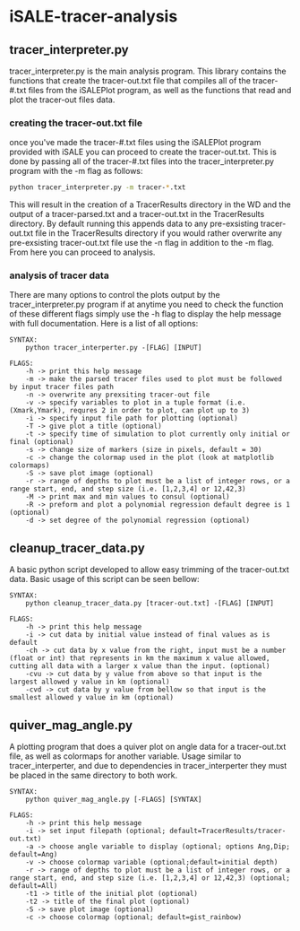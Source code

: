 # iSALE-tracer-analysis

## tracer_interpreter.py

tracer_interpreter.py is the main analysis program. This library contains the functions that create the tracer-out.txt file that compiles all of the tracer-#.txt files from the iSALEPlot program, as well as the functions that read and plot the tracer-out files data. 

### creating the tracer-out.txt file

once you've made the tracer-#.txt files using the iSALEPlot program provided with iSALE you can proceed to create the tracer-out.txt. This is done by passing all of the tracer-#.txt files into the tracer_interpreter.py program with the -m flag as follows:

```bash
python tracer_interpreter.py -m tracer-*.txt
```

This will result in the creation of a TracerResults directory in the WD and the output of a tracer-parsed.txt and a tracer-out.txt in the TracerResults directory. By default running this appends data to any pre-exsisting tracer-out.txt file in the TracerResults directory if you would rather overwrite any pre-exsisting tracer-out.txt file use the -n flag in addition to the -m flag. From here you can proceed to analysis.

### analysis of tracer data

There are many options to control the plots output by the tracer_interpreter.py program if at anytime you need to check the function of these different flags simply use the -h flag to display the help message with full documentation. Here is a list of all options:

    SYNTAX:
        python tracer_interperter.py -[FLAG] [INPUT]

    FLAGS:
        -h -> print this help message
        -m -> make the parsed tracer files used to plot must be followed by input tracer files path
        -n -> overwrite any prexsiting tracer-out file
        -v -> specify variables to plot in a tuple format (i.e. (Xmark,Ymark), requres 2 in order to plot, can plot up to 3)
        -i -> specify input file path for plotting (optional)
        -T -> give plot a title (optional)
        -t -> specify time of simulation to plot currently only initial or final (optional)
        -s -> change size of markers (size in pixels, default = 30)
        -c -> change the colormap used in the plot (look at matplotlib colormaps)
        -S -> save plot image (optional)
        -r -> range of depths to plot must be a list of integer rows, or a range start, end, and step size (i.e. [1,2,3,4] or 12,42,3)
        -M -> print max and min values to consul (optional)
        -R -> preform and plot a polynomial regression default degree is 1 (optional)
        -d -> set degree of the polynomial regression (optional)

## cleanup_tracer_data.py

A basic python script developed to allow easy trimming of the tracer-out.txt data. Basic usage of this script can be seen bellow:

    SYNTAX:
        python cleanup_tracer_data.py [tracer-out.txt] -[FLAG] [INPUT]

    FLAGS:
        -h -> print this help message
        -i -> cut data by initial value instead of final values as is default
        -ch -> cut data by x value from the right, input must be a number (float or int) that represents in km the maximum x value allowed, cutting all data with a larger x value than the input. (optional)
        -cvu -> cut data by y value from above so that input is the largest allowed y value in km (optional)
        -cvd -> cut data by y value from bellow so that input is the smallest allowed y value in km (optional)

## quiver_mag_angle.py

A plotting program that does a quiver plot on angle data for a tracer-out.txt file, as well as colormaps for another variable. Usage similar to tracer_interperter, and due to dependencies in tracer_interperter they must be placed in the same directory to both work.

    SYNTAX:
        python quiver_mag_angle.py [-FLAGS] [SYNTAX]

    FLAGS:
        -h -> print this help message
        -i -> set input filepath (optional; default=TracerResults/tracer-out.txt)
        -a -> choose angle variable to display (optional; options Ang,Dip; default=Ang)
        -v -> choose colormap variable (optional;default=initial depth)
        -r -> range of depths to plot must be a list of integer rows, or a range start, end, and step size (i.e. [1,2,3,4] or 12,42,3) (optional; default=All)
        -t1 -> title of the initial plot (optional)
        -t2 -> title of the final plot (optional)
        -S -> save plot image (optional)
        -c -> choose colormap (optional; default=gist_rainbow)
